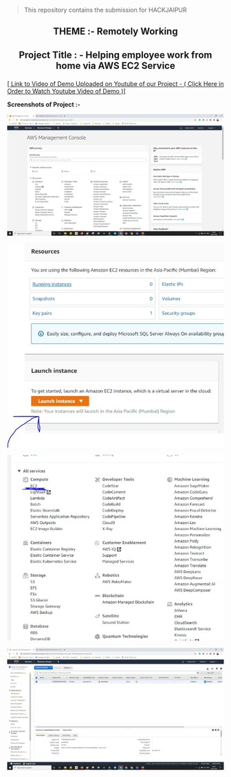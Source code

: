 > This repository contains the submission for HACKJAIPUR

## <p align="center"> THEME  :- Remotely Working</p>
## <p align="center">Project Title : - Helping employee work from home via AWS EC2 Service</p>

 [[ Link to Video of Demo Uploaded on Youtube of our Project   -  ( Click Here in Order to Watch Youtube Video of Demo )]](https://www.youtube.com/watch?v=d8DmsX_2ZAg)

**Screenshots of  Project :-**


![image](https://github.com/sanket9006/HACKJAIPUR/blob/master/Screenshots/AWS.JPG)


![image](https://github.com/sanket9006/HACKJAIPUR/blob/master/Screenshots/Launch.JPG)

![image](https://github.com/sanket9006/HACKJAIPUR/blob/master/Screenshots/EC2.JPG)



![image](https://github.com/sanket9006/HACKJAIPUR/blob/master/Screenshots/Terminated.JPG)
